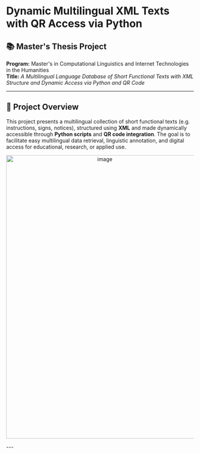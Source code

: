 # Dynamic Multilingual XML Texts with QR Access via Python

## 📚 Master's Thesis Project

**Program:** Master's in Computational Linguistics and Internet Technologies in the Humanities  
**Title:** *A Multilingual Language Database of Short Functional Texts with XML Structure and Dynamic Access via Python and QR Code*

---

## 🧩 Project Overview

This project presents a multilingual collection of short functional texts (e.g. instructions, signs, notices), structured using **XML** and made dynamically accessible through **Python scripts** and **QR code integration**. The goal is to facilitate easy multilingual data retrieval, linguistic annotation, and digital access for educational, research, or applied use.
<p align="center">
 <img width="514" height="760" alt="image" src="https://github.com/user-attachments/assets/cda1b6be-ae79-4243-a1dc-7c01733b473b" />
</p>
---

